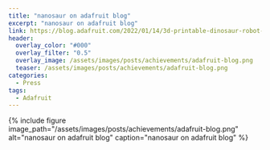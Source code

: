 ```yaml
---
title: "nanosaur on adafruit blog"
excerpt: "nanosaur on adafruit blog"
link: https://blog.adafruit.com/2022/01/14/3d-printable-dinosaur-robot-raspberry_pi-piday-raspberrypi/
header:
  overlay_color: "#000"
  overlay_filter: "0.5"
  overlay_image: /assets/images/posts/achievements/adafruit-blog.png
  teaser: /assets/images/posts/achievements/adafruit-blog.png
categories:
  - Press
tags:
  - Adafruit
---
```


{% include figure image_path="/assets/images/posts/achievements/adafruit-blog.png" alt="nanosaur on adafruit blog" caption="nanosaur on adafruit blog" %}